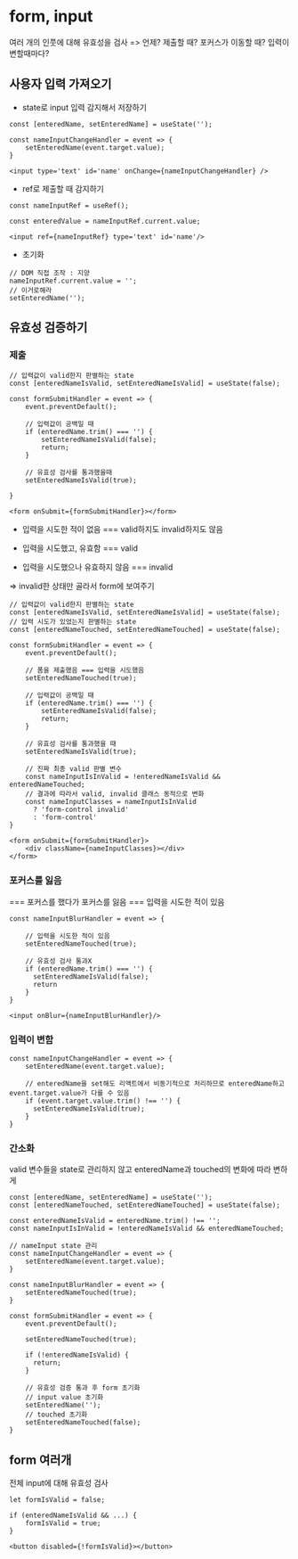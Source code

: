 # form, input

여러 개의 인풋에 대해 유효성을 검사 => 언제? 제출할 때? 포커스가 이동할 때? 입력이 변할때마다?

## 사용자 입력 가져오기 

- state로 input 입력 감지해서 저장하기

```react
const [enteredName, setEnteredName] = useState('');

const nameInputChangeHandler = event => {
    setEnteredName(event.target.value);
}

<input type='text' id='name' onChange={nameInputChangeHandler} /> 
```

- ref로 제출할 때 감지하기

```react
const nameInputRef = useRef();

const enteredValue = nameInputRef.current.value;

<input ref={nameInputRef} type='text' id='name'/>
```

- 초기화

```react
// DOM 직접 조작 : 지양
nameInputRef.current.value = '';
// 이거로해라
setEnteredName('');
```

## 유효성 검증하기

### 제출

```react
// 입력값이 valid한지 판별하는 state
const [enteredNameIsValid, setEnteredNameIsValid] = useState(false);

const formSubmitHandler = event => {
    event.preventDefault();
    
    // 입력값이 공백일 때
    if (enteredName.trim() === '') {
        setEnteredNameIsValid(false);
        return;
    }
    
    // 유효성 검사를 통과했을때
    setEnteredNameIsValid(true);
    
}

<form onSubmit={formSubmitHandler}></form>
```

- 입력을 시도한 적이 없음 === valid하지도 invalid하지도 않음

- 입력을 시도했고, 유효함 === valid

- 입력을 시도했으나 유효하지 않음 === invalid

=> invalid한 상태만 골라서 form에 보여주기

```react
// 입력값이 valid한지 판별하는 state
const [enteredNameIsValid, setEnteredNameIsValid] = useState(false);
// 입력 시도가 있었는지 판별하는 state
const [enteredNameTouched, setEnteredNameTouched] = useState(false);

const formSubmitHandler = event => {
    event.preventDefault();
    
    // 폼을 제출했음 === 입력을 시도했음
    setEnteredNameTouched(true);
    
    // 입력값이 공백일 때
    if (enteredName.trim() === '') {
        setEnteredNameIsValid(false);
        return;
    }
    
    // 유효성 검사를 통과했을 때
    setEnteredNameIsValid(true);
    
    // 진짜 최종 valid 판별 변수
    const nameInputIsInValid = !enteredNameIsValid && enteredNameTouched;
    // 결과에 따라서 valid, invalid 클래스 동적으로 변화
    const nameInputClasses = nameInputIsInValid 
      ? 'form-control invalid' 
      : 'form-control'
}

<form onSubmit={formSubmitHandler}>
	<div className={nameInputClasses}></div>
</form>
```

### 포커스를 잃음

=== 포커스를 했다가 포커스를 잃음 === 입력을 시도한 적이 있음

```react
const nameInputBlurHandler = event => {
    
    // 입력을 시도한 적이 있음
    setEnteredNameTouched(true);
    
    // 유효성 검사 통과X
    if (enteredName.trim() === '') {
      setEnteredNameIsValid(false);
      return
    }
}

<input onBlur={nameInputBlurHandler}/>
```

### 입력이 변함

```react
const nameInputChangeHandler = event => {
    setEnteredName(event.target.value);
    
    // enteredName을 set해도 리액트에서 비동기적으로 처리하므로 enteredName하고 event.target.value가 다를 수 있음
    if (event.target.value.trim() !== '') {
      setEnteredNameIsValid(true);
    }
}
```

### 간소화

valid 변수들을 state로 관리하지 않고 enteredName과 touched의 변화에 따라 변하게 

```react
const [enteredName, setEnteredName] = useState('');
const [enteredNameTouched, setEnteredNameTouched] = useState(false);

const enteredNameIsValid = enteredName.trim() !== '';
const nameInputIsInValid = !enteredNameIsValid && enteredNameTouched;

// nameInput state 관리
const nameInputChangeHandler = event => {
	setEnteredName(event.target.value);
}

const nameInputBlurHandler = event => {
	setEnteredNameTouched(true);
}

const formSubmitHandler = event => {
    event.preventDefault();

    setEnteredNameTouched(true);

    if (!enteredNameIsValid) {
      return;
    }

    // 유효성 검증 통과 후 form 초기화
    // input value 초기화
    setEnteredName('');
    // touched 초기화
    setEnteredNameTouched(false);
}
```

## form 여러개

전체 input에 대해 유효성 검사

```react
let formIsValid = false;

if (enteredNameIsValid && ...) {
	formIsValid = true;
}

<button disabled={!formIsValid}></button>
```

